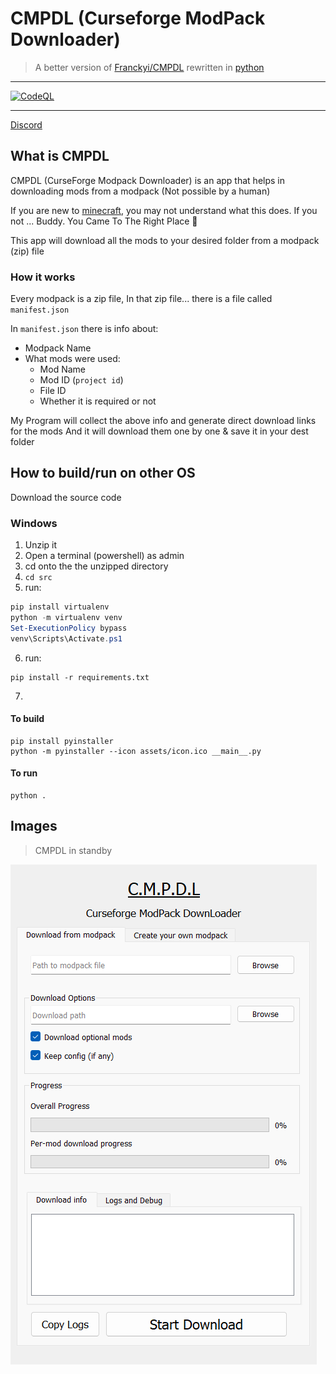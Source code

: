 # CMPDL (Curseforge ModPack Downloader)
> A better version of [Franckyi/CMPDL](https://github.com/Franckyi/CMPDL) rewritten in [python](https://python.org/about)


---
[![CodeQL](https://github.com/Advik-B/CMPDL/actions/workflows/codeql-analysis.yml/badge.svg?branch=Master)](https://github.com/Advik-B/CMPDL/actions/workflows/codeql-analysis.yml)

---

[Discord](https://discord.gg/AxfhEeTJMw)

## What is CMPDL

CMPDL (CurseForge Modpack Downloader) is an app that helps in downloading mods from a modpack (Not possible by a human)

If you are new to [minecraft](https://minecraft.net), you may not understand what this does. If you not ... Buddy. You Came To The Right Place 🙂

This app will download all the mods to your desired folder from a modpack (zip) file

### How it works

Every modpack is a zip file, In that zip file... there is a file called `manifest.json`

In `manifest.json` there is info about:

- Modpack Name
- What mods were used:
  - Mod Name
  - Mod ID (`project id`)
  - File ID
  - Whether it is required or not

My Program will collect the above info and generate direct download links for the mods
And it will download them one by one & save it in your dest folder

## How to build/run on other OS

Download the source code

### Windows

1. Unzip it
2. Open a terminal (powershell) as admin
3. cd onto the the unzipped directory
4. `cd src`
5. run:
```ps1
pip install virtualenv
python -m virtualenv venv
Set-ExecutionPolicy bypass
venv\Scripts\Activate.ps1
```
6. run:
```
pip install -r requirements.txt
```
7.
#### To build
```
pip install pyinstaller
python -m pyinstaller --icon assets/icon.ico __main__.py
```
#### To run
```
python .
```

## Images

> CMPDL in standby
 
![image](./src/design.png)
